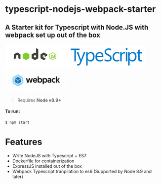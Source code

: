 # typescript-nodejs-webpack-starter

## A Starter kit for Typescript with Node.JS with webpack set up out of the box

<img src="assets/nodejs.png" width="200">
<img src="assets/ts.png" width="250">
<img src="assets/webpack.png" width="200">

> Requires **Node v8.9+**

#### To run:

```
$ npm start
```

# Features

* Write NodeJS with Typescript + ES7
* Dockerfile for containerization
* ExpressJS installed out of the box
* Webpack Typescript tranpilation to es6 (Supported by Node 8.9 and later)
